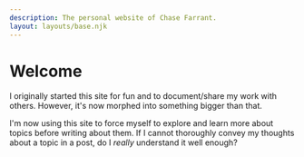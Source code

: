 ```yaml
---
description: The personal website of Chase Farrant.
layout: layouts/base.njk
---
```


# Welcome
I originally started this site for fun and to document/share my work with others. However, it's now morphed into something bigger than that.

I'm now using this site to force myself to explore and learn more about topics before writing about them. If I cannot thoroughly convey my thoughts about a topic in a post, do I _really_ understand it well enough?

<br>

<!-- ## latest posts

<ul>
    {%- for post in collections.blog -%}
    <li>{{ post.data.date }}: - <a href="{{ post.url }}">{{ post.data.title }}</a></li>
    {%- endfor -%}
</ul>

<a href="/blog/">View all...</a>

<br>

## popular projects

<ul>
    {%- for post in collections.project -%}
    <li>{{ post.data.date }}: - <a href="{{ post.url }}">{{ post.data.title }}</a></li>
    {%- endfor -%}
</ul>

<a href="/projects/">View all...</a> -->
